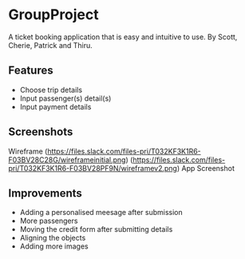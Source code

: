 # GroupProject
A ticket booking application that is easy and intuitive to use.
By Scott, Cherie, Patrick and Thiru.

## Features

- Choose trip details
- Input passenger(s) detail(s)
- Input payment details

## Screenshots

Wireframe 
(https://files.slack.com/files-pri/T032KF3K1R6-F03BV28C28G/wireframeinitial.png)
(https://files.slack.com/files-pri/T032KF3K1R6-F03BV28PF9N/wireframev2.png)
App Screenshot

## Improvements

- Adding a personalised meesage after submission
- More passengers
- Moving the credit form after submitting details
- Aligning the objects
- Adding more images
